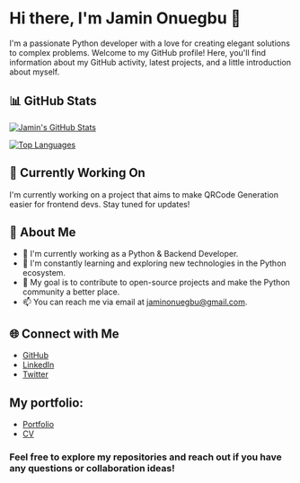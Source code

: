 # Hi there, I'm Jamin Onuegbu 👋

I'm a passionate Python developer with a love for creating elegant solutions to complex problems. Welcome to my GitHub profile! Here, you'll find information about my GitHub activity, latest projects, and a little introduction about myself.

## 📊 GitHub Stats

[![Jamin's GitHub Stats](https://github-readme-stats.vercel.app/api?username=JaminCO&show_icons=true&theme=dark)](https://github.com/JaminCO)

[![Top Languages](https://github-readme-stats.vercel.app/api/top-langs/?username=JaminCO&layout=compact&theme=dark)](https://github.com/JaminCO)

## 🔧 Currently Working On

I'm currently working on a project that aims to make QRCode Generation easier for frontend devs. Stay tuned for updates!

## 📝 About Me

- 💼 I'm currently working as a Python & Backend Developer.
- 🌱 I'm constantly learning and exploring new technologies in the Python ecosystem.
- 🎯 My goal is to contribute to open-source projects and make the Python community a better place.
- 📫 You can reach me via email at jaminonuegbu@gmail.com.

## 🌐 Connect with Me

- [GitHub](https://github.com/JaminCO)
- [LinkedIn](https://www.linkedin.com/in/jamin-onuegbu-4aa851206/)
- [Twitter](https://twitter.com/jaminonuegbu)

## My portfolio:
- [Portfolio](https://jaminportfolio.netlify.app/)
- [CV](https://jaminco.github.io/cv/)

### Feel free to explore my repositories and reach out if you have any questions or collaboration ideas!
